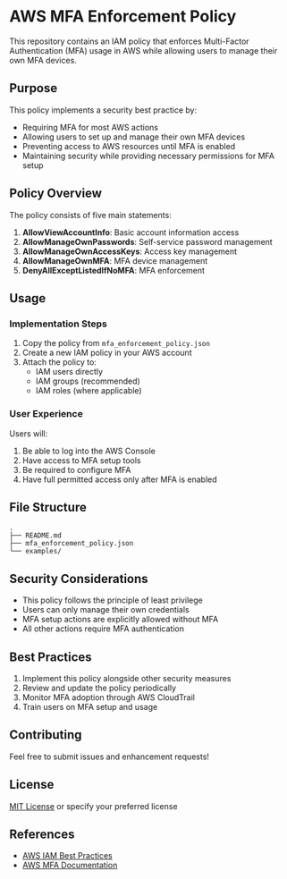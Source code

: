 # AWS MFA Enforcement Policy

This repository contains an IAM policy that enforces Multi-Factor Authentication (MFA) usage in AWS while allowing users to manage their own MFA devices.

## Purpose

This policy implements a security best practice by:
- Requiring MFA for most AWS actions
- Allowing users to set up and manage their own MFA devices
- Preventing access to AWS resources until MFA is enabled
- Maintaining security while providing necessary permissions for MFA setup

## Policy Overview

The policy consists of five main statements:

1. **AllowViewAccountInfo**: Basic account information access
2. **AllowManageOwnPasswords**: Self-service password management
3. **AllowManageOwnAccessKeys**: Access key management
4. **AllowManageOwnMFA**: MFA device management
5. **DenyAllExceptListedIfNoMFA**: MFA enforcement

## Usage

### Implementation Steps

1. Copy the policy from `mfa_enforcement_policy.json`
2. Create a new IAM policy in your AWS account
3. Attach the policy to:
   - IAM users directly
   - IAM groups (recommended)
   - IAM roles (where applicable)

### User Experience

Users will:
1. Be able to log into the AWS Console
2. Have access to MFA setup tools
3. Be required to configure MFA
4. Have full permitted access only after MFA is enabled

## File Structure

```
.
├── README.md
├── mfa_enforcement_policy.json
└── examples/
```

## Security Considerations

- This policy follows the principle of least privilege
- Users can only manage their own credentials
- MFA setup actions are explicitly allowed without MFA
- All other actions require MFA authentication

## Best Practices

1. Implement this policy alongside other security measures
2. Review and update the policy periodically
3. Monitor MFA adoption through AWS CloudTrail
4. Train users on MFA setup and usage

## Contributing

Feel free to submit issues and enhancement requests!

## License

[MIT License](LICENSE) or specify your preferred license

## References

- [AWS IAM Best Practices](https://docs.aws.amazon.com/IAM/latest/UserGuide/best-practices.html)
- [AWS MFA Documentation](https://docs.aws.amazon.com/IAM/latest/UserGuide/id_credentials_mfa.html)
```
